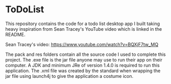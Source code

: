 # ToDoList
This repository contains the code for a todo list desktop app I built taking heavy inspiration from Sean Tracey's YouTube video which is linked in the README.

Sean Tracey's video: https://www.youtube.com/watch?v=BQXjF7tw_MQ

The pack and res folders contain all the source code I used to complete this project.
The .exe file is the jar file anyone may use to run their app on their computer. A JDK and minimum JRe of version 1.4.0 is required to run this application. 
The .xml file was created by the standard when wrapping the jar file using launch4j to give the application a costume icon. 
